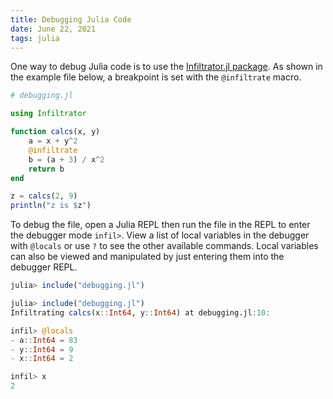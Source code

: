 ```yaml
---
title: Debugging Julia Code
date: June 22, 2021
tags: julia
---
```


One way to debug Julia code is to use the [Infiltrator.jl package](https://github.com/JuliaDebug/Infiltrator.jl).  As shown in the example file below, a breakpoint is set with the `@infiltrate` macro.

```julia
# debugging.jl

using Infiltrator

function calcs(x, y)
    a = x + y^2
    @infiltrate
    b = (a + 3) / x^2
    return b
end

z = calcs(2, 9)
println("z is $z")
```

To debug the file, open a Julia REPL then run the file in the REPL to enter the debugger mode `infil>`. View a list of local variables in the debugger with `@locals` or use `?` to see the other available commands. Local variables can also be viewed and manipulated by just entering them into the debugger REPL.

```julia
julia> include("debugging.jl")

julia> include("debugging.jl")
Infiltrating calcs(x::Int64, y::Int64) at debugging.jl:10:

infil> @locals
- a::Int64 = 83
- y::Int64 = 9
- x::Int64 = 2

infil> x
2
```
